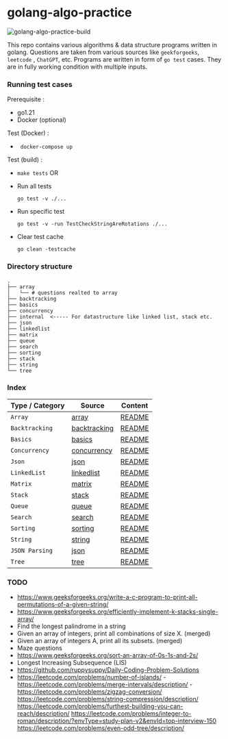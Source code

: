 
# golang-algo-practice 

![golang-algo-practice-build](https://github.com/snghnaveen/golang-algo-practice/actions/workflows/push.yaml/badge.svg)

This repo contains various algorithms & data structure programs written in golang.
Questions are taken from various sources like `geekforgeeks`, `leetcode` , `ChatGPT`, etc.
Programs are written in form of `go test` cases. They are in fully working condition with multiple inputs.

### Running test cases

Prerequisite :
- go1.21
- Docker (optional)

Test (Docker) :
- ``` docker-compose up```

Test (build) :

- ```make tests```
OR
- Run all tests 
    ```
    go test -v ./...
    ```
- Run specific test
    ```
    go test -v -run TestCheckStringAreRotations ./...
    ```

- Clear test cache 
    ```
    go clean -testcache
    ```

### Directory structure
```
.
├── array
│   └── # questions realted to array
├── backtracking
├── basics
├── concurrency
├── internal  <----- For datastructure like linked list, stack etc.
├── json
├── linkedlist
├── matrix
├── queue
├── search
├── sorting
├── stack
├── string
└── tree
```


### Index
| Type / Category  |     Source         | Content   |
| ---------- |       -------      | -----  |
| `Array`   | [array](./array) | [README](./array/README.md)
| `Backtracking`   | [backtracking](./backtracking) | [README](./backtracking/README.md)
| `Basics`   | [basics](./basics) | [README](./basics/README.md)
| `Concurrency`   | [concurrency](./concurrency) | [README](./concurrency/README.md)
| `Json`   | [json](./json) | [README](./json/README.md)
| `LinkedList`   | [linkedlist](./linkedlist) | [README](./linkedlist/README.md)
| `Matrix`   | [matrix](./matrix) | [README](./matrix/README.md)
| `Stack`   | [stack](./stack) | [README](./stack/README.md)
| `Queue`   | [queue](./queue/) | [README](./queue/README.md)
| `Search`   | [search](./search) | [README](./search/README.md)
| `Sorting`   | [sorting](./sorting) | [README](./sorting/README.md)
| `String`   | [string](./string) | [README](./string/README.md)
| `JSON Parsing`   | [json](./json) | [README](./json/README.md)
| `Tree`   | [tree](./tree/) | [README](./tree/README.md)



### TODO
- https://www.geeksforgeeks.org/write-a-c-program-to-print-all-permutations-of-a-given-string/
- https://www.geeksforgeeks.org/efficiently-implement-k-stacks-single-array/
- Find the longest palindrome in a string
- Given an array of integers, print all combinations of size X. (merged)
- Given an array of integers A, print all its subsets. (merged)
- Maze questions
- https://www.geeksforgeeks.org/sort-an-array-of-0s-1s-and-2s/
- Longest Increasing Subsequence (LIS)
- https://github.com/ruppysuppy/Daily-Coding-Problem-Solutions
- https://leetcode.com/problems/number-of-islands/
-https://leetcode.com/problems/merge-intervals/description/
-https://leetcode.com/problems/zigzag-conversion/
https://leetcode.com/problems/string-compression/description/
https://leetcode.com/problems/furthest-building-you-can-reach/description/
https://leetcode.com/problems/integer-to-roman/description/?envType=study-plan-v2&envId=top-interview-150
https://leetcode.com/problems/even-odd-tree/description/